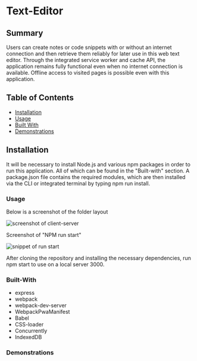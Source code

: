 # Text-Editor

## Summary

Users can create notes or code snippets with or without an internet connection and then retrieve them reliably for later use in this web text editor. Through the integrated service worker and cache API, the application remains fully functional even when no internet connection is available. Offline access to visited pages is possible even with this application.

## Table of Contents

- [Installation](#Installation)
- [Usage](#Usage)
- [Built With](#Built-With)
- [Demonstrations](#Demonstrations)

## Installation

It will be necessary to install Node.js and various npm packages in order to run this application. All of which can be found in the "Built-with" section.
A package.json file contains the required modules, which are then installed via the CLI or integrated terminal by typing npm run install.

### Usage

Below is a screenshot of the folder layout


![screenshot of client-server](https://user-images.githubusercontent.com/105595889/194714709-f4d82b5c-a9f5-4e11-a51b-29fda45065ba.png)


Screenshot of "NPM run start"

![snippet of run start](https://user-images.githubusercontent.com/105595889/194714775-effa277c-6d61-475c-8aa7-5f8473d0a511.png)






After cloning the repository and installing the necessary dependencies, run npm start to use on a local server 3000.


### Built-With

  * express
  * webpack
  * webpack-dev-server
  * WebpackPwaManifest
  * Babel
  * CSS-loader
  * Concurrently
  * IndexedDB


### Demonstrations

